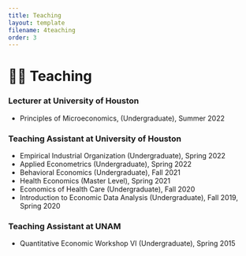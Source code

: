 ```yaml
---
title: Teaching
layout: template
filename: 4teaching
order: 3
--- 
```


# :woman_teacher: Teaching

### Lecturer at University of Houston
- Principles of Microeconomics, (Undergraduate), Summer 2022

### Teaching Assistant at University of Houston
- Empirical Industrial Organization (Undergraduate), Spring 2022
- Applied Econometrics (Undergraduate), Spring 2022
- Behavioral Economics (Undergraduate), Fall 2021
- Health Economics (Master Level), Spring 2021
- Economics of Health Care (Undergraduate), Fall 2020
- Introduction to Economic Data Analysis (Undergraduate), Fall 2019, Spring 2020

### Teaching Assistant at UNAM
- Quantitative Economic Workshop VI (Undergraduate), Spring 2015
